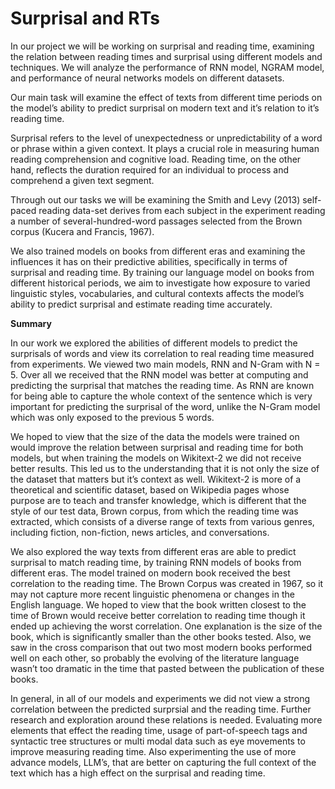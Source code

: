 # Surprisal and RTs

In our project we will be working on surprisal and
reading time, examining the relation between reading times
and surprisal using different models and techniques. We will
analyze the performance of RNN model, NGRAM model,
and performance of neural networks models on different datasets. 

Our main task will examine the effect of texts from different time periods on the model’s ability to predict surprisal
on modern text and it’s relation to it’s reading time.

Surprisal refers to the level of unexpectedness or unpredictability of a word or phrase within a given context. It plays
a crucial role in measuring human reading comprehension
and cognitive load. Reading time, on the other hand, reflects
the duration required for an individual to process and comprehend a given text segment. 

Through out our tasks we will
be examining the Smith and Levy (2013) self-paced reading
data-set derives from each subject in the experiment reading a
number of several-hundred-word passages selected from the
Brown corpus (Kucera and Francis, 1967).

We also trained models on books from different eras and examining the influences it has on their predictive abilities, specifically in terms of surprisal and reading time. By training our
language model on books from different historical periods,
we aim to investigate how exposure to varied linguistic styles,
vocabularies, and cultural contexts affects the model’s ability to predict surprisal and estimate reading time accurately.

**Summary**

In our work we explored the abilities of different models to
predict the surprisals of words and view its correlation to real
reading time measured from experiments. We viewed two
main models, RNN and N-Gram with N = 5. Over all we received that the RNN model was better at computing and predicting the surprisal that matches the reading time. As RNN
are known for being able to capture the whole context of the
sentence which is very important for predicting the surprisal
of the word, unlike the N-Gram model which was only exposed to the previous 5 words.

We hoped to view that the
size of the data the models were trained on would improve
the relation between surprisal and reading time for both models, but when training the models on Wikitext-2 we did not
receive better results. This led us to the understanding that
it is not only the size of the dataset that matters but it’s context as well. Wikitext-2 is more of a theoretical and scientific dataset, based on Wikipedia pages whose purpose are to
teach and transfer knowledge, which is different that the style
of our test data, Brown corpus, from which the reading time
was extracted, which consists of a diverse range of texts from
various genres, including fiction, non-fiction, news articles,
and conversations.

We also explored the way texts from different eras are able
to predict surprisal to match reading time, by training RNN
models of books from different eras. The model trained on
modern book received the best correlation to the reading time.
The Brown Corpus was created in 1967, so it may not capture
more recent linguistic phenomena or changes in the English
language. We hoped to
view that the book written closest to the time of Brown would
receive better correlation to reading time though it ended up
achieving the worst correlation. One explanation is the size of
the book, which is significantly smaller than the other books
tested. Also, we saw in the cross comparison that out two
most modern books performed well on each other, so probably the evolving of the literature language wasn’t too dramatic
in the time that pasted between the publication of these books.

In general, in all of our models and experiments we did not
view a strong correlation between the predicted surprsial and
the reading time. Further research and exploration around
these relations is needed. Evaluating more elements that effect the reading time, usage of part-of-speech tags and syntactic tree structures or multi modal data such as eye movements
to improve measuring reading time. Also experimenting the
use of more advance models, LLM’s, that are better on capturing the full context of the text which has a high effect on
the surprisal and reading time.

